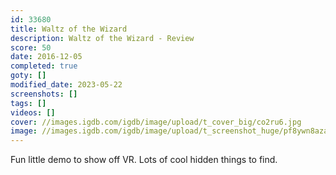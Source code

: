 ```yaml
---
id: 33680
title: Waltz of the Wizard
description: Waltz of the Wizard - Review
score: 50
date: 2016-12-05
completed: true
goty: []
modified_date: 2023-05-22
screenshots: []
tags: []
videos: []
cover: //images.igdb.com/igdb/image/upload/t_cover_big/co2ru6.jpg
image: //images.igdb.com/igdb/image/upload/t_screenshot_huge/pf8ywn8azadrwulzoyfl.jpg
---
```

Fun little demo to show off VR. Lots of cool hidden things to find.